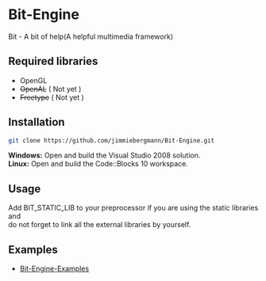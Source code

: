 Bit-Engine
===

Bit - A bit of help(A helpful multimedia framework)

Required libraries
---
 - OpenGL
 - <del>OpenAL</del> ( Not yet )
 - <del>Freetype</del> ( Not yet )

Installation
---
```sh
git clone https://github.com/jimmiebergmann/Bit-Engine.git
```
**Windows:** Open and build the Visual Studio 2008 solution.
<br>**Linux:** Open and build the Code::Blocks 10 workspace.

Usage
---
Add BIT_STATIC_LIB to your preprocessor if you are using the static libraries and<br>do not forget to link all the external libraries by yourself.


Examples
---
 - [Bit-Engine-Examples](https://github.com/jimmiebergmann/Bit-Engine-Examples/ "Bit-Engine-Examples")
